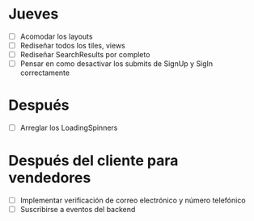 # Jueves
+ [ ] Acomodar los layouts
+ [ ] Rediseñar todos los tiles, views
+ [ ] Rediseñar SearchResults por completo
+ [ ] Pensar en como desactivar los submits de SignUp y SigIn correctamente

# Después
+ [ ] Arreglar los LoadingSpinners

# Después del cliente para vendedores
+ [ ] Implementar verificación de correo electrónico y número telefónico
+ [ ] Suscribirse a eventos del backend
